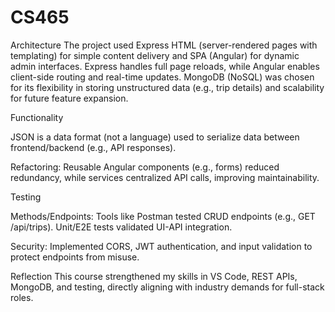 # CS465
Architecture
The project used Express HTML (server-rendered pages with templating) for simple content delivery and SPA (Angular) for dynamic admin interfaces. Express handles full page reloads, while Angular enables client-side routing and real-time updates. MongoDB (NoSQL) was chosen for its flexibility in storing unstructured data (e.g., trip details) and scalability for future feature expansion.

Functionality

JSON is a data format (not a language) used to serialize data between frontend/backend (e.g., API responses).

Refactoring: Reusable Angular components (e.g., forms) reduced redundancy, while services centralized API calls, improving maintainability.

Testing

Methods/Endpoints: Tools like Postman tested CRUD endpoints (e.g., GET /api/trips). Unit/E2E tests validated UI-API integration.

Security: Implemented CORS, JWT authentication, and input validation to protect endpoints from misuse.

Reflection
This course strengthened my skills in VS Code, REST APIs, MongoDB, and testing, directly aligning with industry demands for full-stack roles. 
